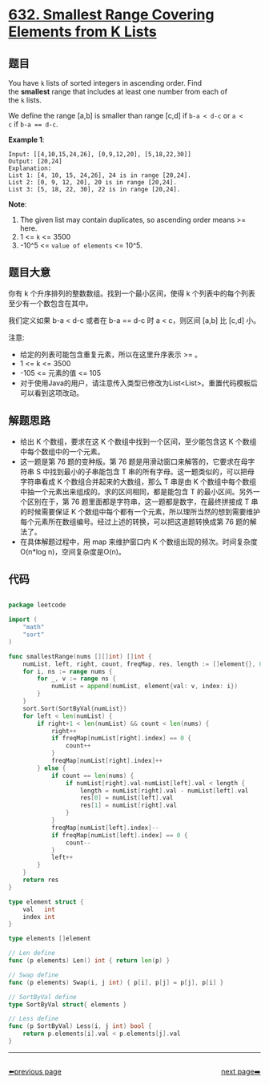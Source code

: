 # [632. Smallest Range Covering Elements from K Lists](https://leetcode.com/problems/smallest-range-covering-elements-from-k-lists/)


## 题目

You have `k` lists of sorted integers in ascending order. Find the **smallest** range that includes at least one number from each of the `k` lists.

We define the range [a,b] is smaller than range [c,d] if `b-a < d-c` or `a < c` if `b-a == d-c`.

**Example 1**:

    Input: [[4,10,15,24,26], [0,9,12,20], [5,18,22,30]]
    Output: [20,24]
    Explanation: 
    List 1: [4, 10, 15, 24,26], 24 is in range [20,24].
    List 2: [0, 9, 12, 20], 20 is in range [20,24].
    List 3: [5, 18, 22, 30], 22 is in range [20,24].

**Note**:

1. The given list may contain duplicates, so ascending order means >= here.
2. 1 <= `k` <= 3500
3. -10^5 <= `value of elements` <= 10^5.


## 题目大意

你有 k 个升序排列的整数数组。找到一个最小区间，使得 k 个列表中的每个列表至少有一个数包含在其中。

我们定义如果 b-a < d-c 或者在 b-a == d-c 时 a < c，则区间 [a,b] 比 [c,d] 小。

注意:

- 给定的列表可能包含重复元素，所以在这里升序表示 >= 。
- 1 <= k <= 3500
- -105 <= 元素的值 <= 105
- 对于使用Java的用户，请注意传入类型已修改为List<List<Integer>>。重置代码模板后可以看到这项改动。



## 解题思路


- 给出 K 个数组，要求在这 K 个数组中找到一个区间，至少能包含这 K 个数组中每个数组中的一个元素。
- 这一题是第 76 题的变种版。第 76 题是用滑动窗口来解答的，它要求在母字符串 S 中找到最小的子串能包含 T 串的所有字母。这一题类似的，可以把母字符串看成 K 个数组合并起来的大数组，那么 T 串是由 K 个数组中每个数组中抽一个元素出来组成的。求的区间相同，都是能包含 T 的最小区间。另外一个区别在于，第 76 题里面都是字符串，这一题都是数字，在最终拼接成 T 串的时候需要保证 K 个数组中每个都有一个元素，所以理所当然的想到需要维护每个元素所在数组编号。经过上述的转换，可以把这道题转换成第 76 题的解法了。
- 在具体解题过程中，用 map 来维护窗口内 K 个数组出现的频次。时间复杂度 O(n*log n)，空间复杂度是O(n)。

## 代码

```go

package leetcode

import (
	"math"
	"sort"
)

func smallestRange(nums [][]int) []int {
	numList, left, right, count, freqMap, res, length := []element{}, 0, -1, 0, map[int]int{}, make([]int, 2), math.MaxInt64
	for i, ns := range nums {
		for _, v := range ns {
			numList = append(numList, element{val: v, index: i})
		}
	}
	sort.Sort(SortByVal{numList})
	for left < len(numList) {
		if right+1 < len(numList) && count < len(nums) {
			right++
			if freqMap[numList[right].index] == 0 {
				count++
			}
			freqMap[numList[right].index]++
		} else {
			if count == len(nums) {
				if numList[right].val-numList[left].val < length {
					length = numList[right].val - numList[left].val
					res[0] = numList[left].val
					res[1] = numList[right].val
				}
			}
			freqMap[numList[left].index]--
			if freqMap[numList[left].index] == 0 {
				count--
			}
			left++
		}
	}
	return res
}

type element struct {
	val   int
	index int
}

type elements []element

// Len define
func (p elements) Len() int { return len(p) }

// Swap define
func (p elements) Swap(i, j int) { p[i], p[j] = p[j], p[i] }

// SortByVal define
type SortByVal struct{ elements }

// Less define
func (p SortByVal) Less(i, j int) bool {
	return p.elements[i].val < p.elements[j].val
}

```



----------------------------------------------
<div style="display: flex;justify-content: space-between;align-items: center;">
<p><a href="https://books.halfrost.com/leetcode/ChapterFour/0600~0699/0630.Course-Schedule-III/">⬅️previous page</a></p>
<p><a href="https://books.halfrost.com/leetcode/ChapterFour/0600~0699/0633.Sum-of-Square-Numbers/">next page➡️</a></p>
</div>
